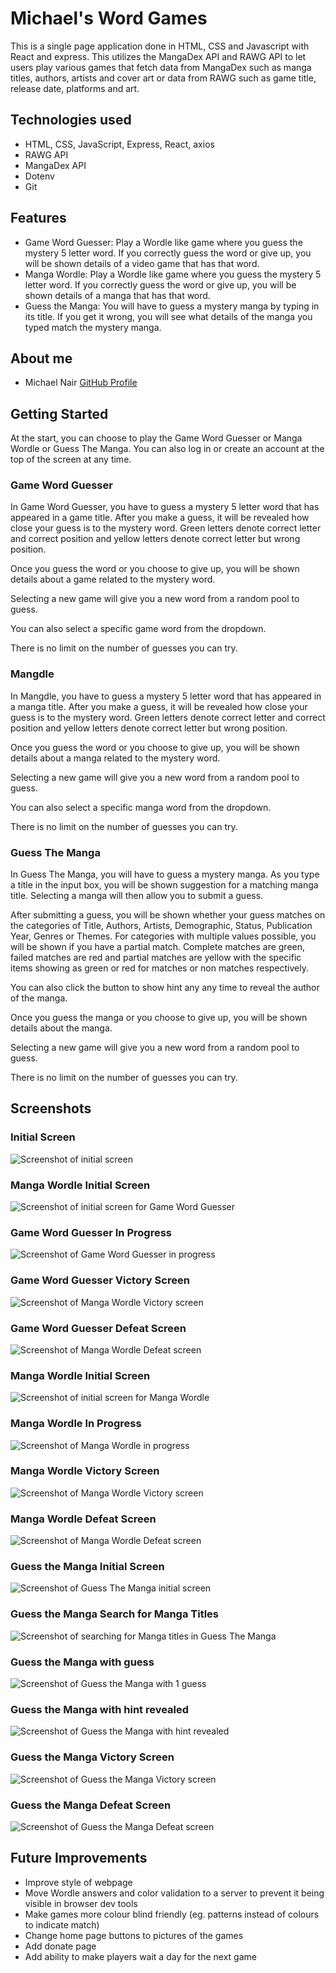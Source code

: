 # Michael's Word Games

This is a single page application done in HTML, CSS and Javascript with React and express. This utilizes the MangaDex API and RAWG API to let users play various games that fetch data from MangaDex such as manga titles, authors, artists and cover art or data from RAWG such as game title, release date, platforms and art.

## Technologies used

* HTML, CSS, JavaScript, Express, React, axios
* RAWG API
* MangaDex API
* Dotenv
* Git

## Features

* Game Word Guesser: Play a Wordle like game where you guess the mystery 5 letter word. If you correctly guess the word or give up, you will be shown details of a video game that has that word.
* Manga Wordle: Play a Wordle like game where you guess the mystery 5 letter word. If you correctly guess the word or give up, you will be shown details of a manga that has that word.
* Guess the Manga: You will have to guess a mystery manga by typing in its title. If you get it wrong, you will see what details of the manga you typed match the mystery manga.


## About me

- Michael Nair [GitHub Profile](https://github.com/MichaelPNair)

## Getting Started

At the start, you can choose to play the Game Word Guesser or Manga Wordle or Guess The Manga. You can also log in or create an account at the top of the screen at any time.

### Game Word Guesser

In Game Word Guesser, you have to guess a mystery 5 letter word that has appeared in a game title. After you make a guess, it will be revealed how close your guess is to the mystery word. Green letters denote correct letter and correct position and yellow letters denote correct letter but wrong position.

Once you guess the word or you choose to give up, you will be shown details about a game related to the mystery word.

Selecting a new game will give you a new word from a random pool to guess.

You can also select a specific game word from the dropdown.

There is no limit on the number of guesses you can try.

### Mangdle

In Mangdle, you have to guess a mystery 5 letter word that has appeared in a manga title. After you make a guess, it will be revealed how close your guess is to the mystery word. Green letters denote correct letter and correct position and yellow letters denote correct letter but wrong position.

Once you guess the word or you choose to give up, you will be shown details about a manga related to the mystery word.

Selecting a new game will give you a new word from a random pool to guess.

You can also select a specific manga word from the dropdown.

There is no limit on the number of guesses you can try.

### Guess The Manga

In Guess The Manga, you will have to guess a mystery manga. As you type a title in the input box, you will be shown suggestion for a matching manga title. Selecting a manga will then allow you to submit a guess.

After submitting a guess, you will be shown whether your guess matches on the categories of Title, Authors, Artists, Demographic, Status, Publication Year, Genres or Themes. For categories with multiple values possible, you will be shown if you have a partial match. Complete matches are green, failed matches are red and partial matches are yellow with the specific items showing as green or red for matches or non matches respectively.

You can also click the button to show hint any any time to reveal the author of the manga.

Once you guess the manga or you choose to give up, you will be shown details about the manga.

Selecting a new game will give you a new word from a random pool to guess.

There is no limit on the number of guesses you can try.




## Screenshots
### Initial Screen
![Screenshot of initial screen](/Screenshots/InitialScreen.png)

### Manga Wordle Initial Screen
![Screenshot of initial screen for Game Word Guesser](/Screenshots/GameWordleInitial.png)

### Game Word Guesser In Progress
![Screenshot of Game Word Guesser in progress](/Screenshots/GameWordleExample.png)

### Game Word Guesser Victory Screen
![Screenshot of Manga Wordle Victory screen](/Screenshots/GameWordleVictory.png)

### Game Word Guesser Defeat Screen
![Screenshot of Manga Wordle Defeat screen](/Screenshots/GameWordleGiveUp.png)

### Manga Wordle Initial Screen
![Screenshot of initial screen for Manga Wordle](/Screenshots/MangaWordleInitial.png)

### Manga Wordle In Progress
![Screenshot of Manga Wordle in progress](/Screenshots/MangaWordleProgress.png)

### Manga Wordle Victory Screen
![Screenshot of Manga Wordle Victory screen](/Screenshots/MangaWordleVictory.png)

### Manga Wordle Defeat Screen
![Screenshot of Manga Wordle Defeat screen](/Screenshots/MangaWordleGiveUp.png)

### Guess the Manga Initial Screen
![Screenshot of Guess The Manga initial screen](/Screenshots/GuessTheMangaInitial.png)

### Guess the Manga Search for Manga Titles
![Screenshot of searching for Manga titles in Guess The Manga](/Screenshots/GuessTheMangaSearch.png)

### Guess the Manga with guess
![Screenshot of Guess the Manga with 1 guess](/Screenshots/GuessTheMangaGuess.png)

### Guess the Manga with hint revealed
![Screenshot of Guess the Manga with hint revealed](/Screenshots/GuessTheMangaHint.png)

### Guess the Manga Victory Screen
![Screenshot of Guess the Manga Victory screen](/Screenshots/GuessTheMangaVictory.png)

### Guess the Manga Defeat Screen
![Screenshot of Guess the Manga Defeat screen](/Screenshots/GuessTheMangaGiveUp.png)



## Future Improvements

* Improve style of webpage
* Move Wordle answers and color validation to a server to prevent it being visible in browser dev tools
* Make games more colour blind friendly (eg. patterns instead of colours to indicate match)
* Change home page buttons to pictures of the games
* Add donate page
* Add ability to make players wait a day for the next game
